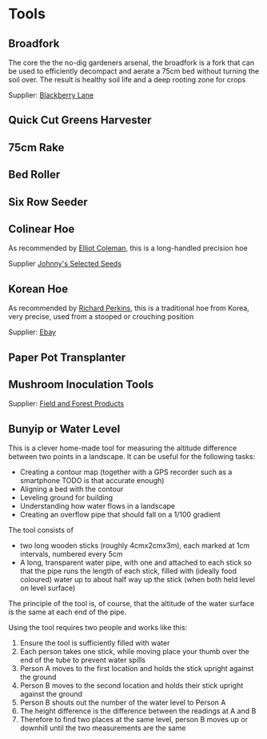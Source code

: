 # Tools

## Broadfork

The core the the no-dig gardeners arsenal, the broadfork is a fork that can be used to efficiently decompact and aerate a 75cm bed without turning the soil over. The result is healthy soil life and a deep rooting zone for crops

Supplier: [Blackberry Lane](http://www.blackberrylane.co.uk/broadfork.html)

## Quick Cut Greens Harvester

## 75cm Rake

## Bed Roller

## Six Row Seeder

## Colinear Hoe

As recommended by [Elliot Coleman](People.md#elliot-coleman), this is a long-handled precision hoe

Supplier [Johnny's Selected Seeds](https://www.johnnyseeds.com/tools-supplies/long-handled-tools/hoes/collinear-hoes/)

## Korean Hoe

As recommended by [Richard Perkins](People.md#richard-perkins), this is a traditional hoe from Korea, very precise, used from a stooped or crouching position

Supplier: [Ebay](https://www.ebay.co.uk/p/Hoe-Ho-mi-Korean-Traditional-Garden-Digger-Tool-Horticultur-Agriculture-Farming/13025790850?iid=382628571003&chn=ps&norover=1&mkevt=1&mkrid=710-134428-41853-0&mkcid=2&itemid=382628571003&targetid=594652171640&device=c&mktype=pla&googleloc=9045230&poi=&campaignid=1700604133&mkgroupid=68042089162&rlsatarget=aud-692261385591:pla-594652171640&abcId=1140496&merchantid=6995734&gclid=Cj0KCQjwqs3rBRCdARIsADe1pfQh1cU-CmeuD_Av47WgNumLFzDvzGvud-BebNyPnbcDX4yfTAzbP9saAge1EALw_wcB)

## Paper Pot Transplanter

## Mushroom Inoculation Tools

Supplier: [Field and Forest Products](https://www.fieldforest.net/Cultivation-Tools/products/6/)

## Bunyip or Water Level

This is a clever home-made tool for measuring the altitude difference between two points in a landscape. It can be useful for the following tasks:

- Creating a contour map (together with a GPS recorder such as a smartphone TODO is that accurate enough)
- Aligning a bed with the contour
- Leveling ground for building
- Understanding how water flows in a landscape
- Creating an overflow pipe that should fall on a 1/100 gradient

The tool consists of 

- two long wooden sticks (roughly 4cmx2cmx3m), each marked at 1cm intervals, numbered every 5cm
- A long, transparent water pipe, with one and attached to each stick so that the pipe runs the length of each stick, filled with (ideally food coloured) water up to about half way up the stick (when both held level on level surface)

The principle of the tool is, of course, that the altitude of the water surface is the same at each end of the pipe.

Using the tool requires two people and works like this:

1. Ensure the tool is sufficiently filled with water
1. Each person takes one stick, while moving place your thumb over the end of the tube to prevent water spills
1. Person A moves to the first location and holds the stick upright against the ground
1. Person B moves to the second location and holds their stick upright against the ground
1. Person B shouts out the number of the water level to Person A
1. The height difference is the difference between the readings at A and B
1. Therefore to find two places at the same level, person B moves up or downhill until the two measurements are the same